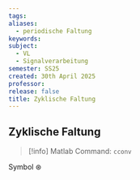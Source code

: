 ```yaml
---
tags: 
aliases:
  - periodische Faltung
keywords: 
subject:
  - VL
  - Signalverarbeitung
semester: SS25
created: 30th April 2025
professor: 
release: false
title: Zyklische Faltung
---
```



## Zyklische Faltung

> [!info] Matlab Command: `cconv`

Symbol $\circledast$

